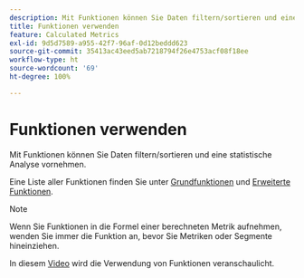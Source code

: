 ```yaml
---
description: Mit Funktionen können Sie Daten filtern/sortieren und eine statistische Analyse vornehmen.
title: Funktionen verwenden
feature: Calculated Metrics
exl-id: 9d5d7589-a955-42f7-96af-0d12beddd623
source-git-commit: 35413ac43eed5ab7218794f26e4753acf08f18ee
workflow-type: ht
source-wordcount: '69'
ht-degree: 100%

---
```


# Funktionen verwenden

Mit Funktionen können Sie Daten filtern/sortieren und eine statistische Analyse vornehmen.

Eine Liste aller Funktionen finden Sie unter [Grundfunktionen](/help/components/c-calcmetrics/cm-reference/cm-functions.md) und [Erweiterte Funktionen](/help/components/c-calcmetrics/cm-reference/cm-adv-functions.md).

>[!NOTE]
>
>Wenn Sie Funktionen in die Formel einer berechneten Metrik aufnehmen, wenden Sie immer die Funktion an, bevor Sie Metriken oder Segmente hineinziehen.

In diesem [Video](https://youtu.be/SSyWvomnewI) wird die Verwendung von Funktionen veranschaulicht.
